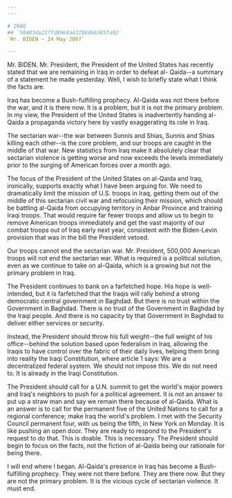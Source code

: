 ```yaml
---
---

# IRAQ
## `50403da217fd8964a43788466385fa92`
`Mr. BIDEN — 24 May 2007`

---
```



Mr. BIDEN. Mr. President, the President of the United States has 
recently stated that we are remaining in Iraq in order to defeat al-
Qaida--a summary of a statement he made yesterday. Well, I wish to 
briefly state what I think the facts are.

Iraq has become a Bush-fulfilling prophecy. Al-Qaida was not there 
before the war, and it is there now. It is a problem, but it is not the 
primary problem. In my view, the President of the United States is 
inadvertently handing al-Qaida a propaganda victory here by vastly 
exaggerating its role in Iraq.

The sectarian war--the war between Sunnis and Shias, Sunnis and Shias 
killing each other--is the core problem, and our troops are caught in 
the middle of that war. New statistics from Iraq make it absolutely 
clear that sectarian violence is getting worse and now exceeds the 
levels immediately prior to the surging of American forces over a month 
ago.

The focus of the President of the United States on al-Qaida and Iraq, 
ironically, supports exactly what I have been arguing for. We need to 
dramatically limit the mission of U.S. troops in Iraq, getting them out 
of the middle of this sectarian civil war and refocusing their mission, 
which should be battling al-Qaida from occupying territory in Anbar 
Province and training Iraqi troops. That would require far fewer troops 
and allow us to begin to remove American troops immediately and get the 
vast majority of our combat troops out of Iraq early next year, 
consistent with the Biden-Levin provision that was in the bill the 
President vetoed.

Our troops cannot end the sectarian war. Mr. President, 500,000 
American troops will not end the sectarian war. What is required is a 
political solution, even as we continue to take on al-Qaida, which is a 
growing but not the primary problem in Iraq.

The President continues to bank on a farfetched hope. His hope is 
well-intended, but it is farfetched that the Iraqis will rally behind a 
strong democratic central government in Baghdad. But there is no trust 
within the Government in Baghdad. There is no trust of the Government 
in Baghdad by the Iraqi people. And there is no capacity by that 
Government in Baghdad to deliver either services or security.

Instead, the President should throw his full weight--the full weight 
of his office--behind the solution based upon federalism in Iraq, 
allowing the Iraqis to have control over the fabric of their daily 
lives, helping them bring into reality the Iraqi Constitution, where 
article 1 says: We are a decentralized federal system. We should not 
impose this. We do not need to. It is already in the Iraqi 
Constitution.

The President should call for a U.N. summit to get the world's major 
powers and Iraq's neighbors to push for a political agreement. It is 
not an answer to put up a straw man and say we remain there because of 
al-Qaida. What is an answer is to call for the permanent five of the 
United Nations to call for a regional conference; make Iraq the world's 
problem. I met with the Security Council permanent four, with us being 
the fifth, in New York on Monday. It is like pushing an open door. They 
are ready to respond to the President's request to do that. This is 
doable. This is necessary. The President should begin to focus on the 
facts, not the fiction of al-Qaida being our rationale for being there.

I will end where I began. Al-Qaida's presence in Iraq has become a 
Bush-fulfilling prophecy. They were not there before. They are there 
now. But they are not the primary problem. It is the vicious cycle of 
sectarian violence. It must end.
